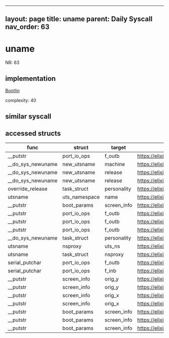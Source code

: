 
---
layout: page
title: uname
parent: Daily Syscall
nav_order: 63
---
        

# uname
NR: 63

## implementation
[Bootlin](https://elixir.bootlin.com/linux/v6.14.7/source/kernel/sys.c#L1317)

complexity: 40


## similar syscall


## accessed structs

|func|struct|target|location|has_read|has_write|
|--|--|--|--|--|--|
|__putstr|port_io_ops|f_outb|https://elixir.bootlin.com/linux/v6.14.7/source/arch/x86/boot/compressed/misc.c#L162|true|true|
|__do_sys_newuname|new_utsname|machine|https://elixir.bootlin.com/linux/v6.14.7/source/kernel/sys.c#L1329|false|false|
|__do_sys_newuname|new_utsname|release|https://elixir.bootlin.com/linux/v6.14.7/source/kernel/sys.c#L1327|false|false|
|__do_sys_newuname|new_utsname|release|https://elixir.bootlin.com/linux/v6.14.7/source/kernel/sys.c#L1327|true|true|
|override_release|task_struct|personality|https://elixir.bootlin.com/linux/v6.14.7/source/kernel/sys.c#L1295|true|true|
|utsname|uts_namespace|name|https://elixir.bootlin.com/linux/v6.14.7/source/include/linux/utsname.h#L82|false|false|
|__putstr|boot_params|screen_info|https://elixir.bootlin.com/linux/v6.14.7/source/arch/x86/boot/compressed/misc.c#L136|true|true|
|__putstr|port_io_ops|f_outb|https://elixir.bootlin.com/linux/v6.14.7/source/arch/x86/boot/compressed/misc.c#L165|true|true|
|__putstr|port_io_ops|f_outb|https://elixir.bootlin.com/linux/v6.14.7/source/arch/x86/boot/compressed/misc.c#L164|true|true|
|__putstr|port_io_ops|f_outb|https://elixir.bootlin.com/linux/v6.14.7/source/arch/x86/boot/compressed/misc.c#L163|true|true|
|__do_sys_newuname|task_struct|personality|https://elixir.bootlin.com/linux/v6.14.7/source/kernel/sys.c#L1329|true|true|
|utsname|nsproxy|uts_ns|https://elixir.bootlin.com/linux/v6.14.7/source/include/linux/utsname.h#L82|true|true|
|utsname|task_struct|nsproxy|https://elixir.bootlin.com/linux/v6.14.7/source/include/linux/utsname.h#L82|true|true|
|serial_putchar|port_io_ops|f_outb|https://elixir.bootlin.com/linux/v6.14.7/source/arch/x86/boot/compressed/misc.c#L116|true|true|
|serial_putchar|port_io_ops|f_inb|https://elixir.bootlin.com/linux/v6.14.7/source/arch/x86/boot/compressed/misc.c#L113|true|true|
|__putstr|screen_info|orig_y|https://elixir.bootlin.com/linux/v6.14.7/source/arch/x86/boot/compressed/misc.c#L137|true|true|
|__putstr|screen_info|orig_y|https://elixir.bootlin.com/linux/v6.14.7/source/arch/x86/boot/compressed/misc.c#L159|false|false|
|__putstr|screen_info|orig_x|https://elixir.bootlin.com/linux/v6.14.7/source/arch/x86/boot/compressed/misc.c#L136|true|true|
|__putstr|screen_info|orig_x|https://elixir.bootlin.com/linux/v6.14.7/source/arch/x86/boot/compressed/misc.c#L158|false|false|
|__putstr|boot_params|screen_info|https://elixir.bootlin.com/linux/v6.14.7/source/arch/x86/boot/compressed/misc.c#L159|true|true|
|__putstr|boot_params|screen_info|https://elixir.bootlin.com/linux/v6.14.7/source/arch/x86/boot/compressed/misc.c#L158|true|true|
|__putstr|boot_params|screen_info|https://elixir.bootlin.com/linux/v6.14.7/source/arch/x86/boot/compressed/misc.c#L137|true|true|
